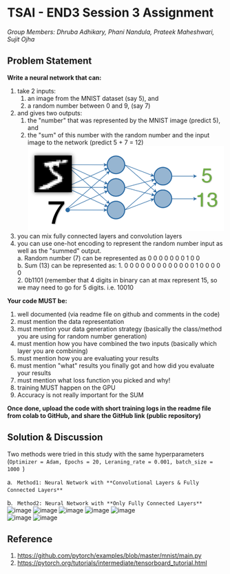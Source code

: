 # TSAI - END3 Session 3 Assignment
*Group Members: Dhruba Adhikary, Phani Nandula, Prateek Maheshwari, Sujit Ojha*

## Problem Statement

**Write a neural network that can:**
1. take 2 inputs:  
    1. an image from the MNIST dataset (say 5), and  
    2. a random number between 0 and 9, (say 7)
2. and gives two outputs:  
    1. the "number" that was represented by the MNIST image (predict 5), and  
    2. the "sum" of this number with the random number and the input image to the network (predict 5 + 7 = 12)
    ![assignment_network](images/assign-1.png)
3. you can mix fully connected layers and convolution layers  
4. you can use one-hot encoding to represent the random number input as well as the "summed" output.  
    a. Random number (7) can be represented as 0 0 0 0 0 0 0 1 0 0  
    b. Sum (13) can be represented as: 
        1. 0 0 0 0 0 0 0 0 0 0 0 0 0 1 0 0 0 0 0  
        2. 0b1101 (remember that 4 digits in binary can at max represent 15, so we may need to go for 5 digits. i.e. 10010

**Your code MUST be:**
1. well documented (via readme file on github and comments in the code)
2. must mention the data representation
3. must mention your data generation strategy (basically the class/method you are using for random number generation)
4. must mention how you have combined the two inputs (basically which layer you are combining)
5. must mention how you are evaluating your results 
6. must mention "what" results you finally got and how did you evaluate your results
7. must mention what loss function you picked and why!
8. training MUST happen on the GPU
9. Accuracy is not really important for the SUM


**Once done, upload the code with short training logs in the readme file from colab to GitHub, and share the GitHub link (public repository)**

## Solution & Discussion
Two methods were tried in this study with the same hyperparameters (```Optimizer = Adam, Epochs = 20, Leraning_rate = 0.001, batch_size = 1000 ```)

a. ``` Method1: Neural Network with **Convolutional Layers & Fully Connected Layers**```  


b. ``` Method2: Neural Network with **Only Fully Connected Layers**```  
![image](https://user-images.githubusercontent.com/30425824/136686498-1fb5e23f-1483-4ca9-9e7d-fc99c9536494.png)
![image](https://user-images.githubusercontent.com/30425824/137435089-b231d73c-ee7e-406e-82d1-de975b62caa6.png)
![image](https://user-images.githubusercontent.com/30425824/137435132-41627581-b165-4165-a108-a951ff964244.png)
![image](https://user-images.githubusercontent.com/30425824/137435360-86008d4d-d000-48e6-b2bd-bb09a61ec4f5.png)
![image](https://user-images.githubusercontent.com/30425824/137436572-8f274f50-0b73-4dcf-87b4-42d1bd56494d.png)  
![image](https://user-images.githubusercontent.com/30425824/137449271-de53444e-df92-4e8c-b580-3ff8f61c7592.png)
![image](https://user-images.githubusercontent.com/30425824/137450278-e11adae4-c25b-42ce-95b3-5ce2fdce3786.png)

## Reference
1. https://github.com/pytorch/examples/blob/master/mnist/main.py
2. https://pytorch.org/tutorials/intermediate/tensorboard_tutorial.html
